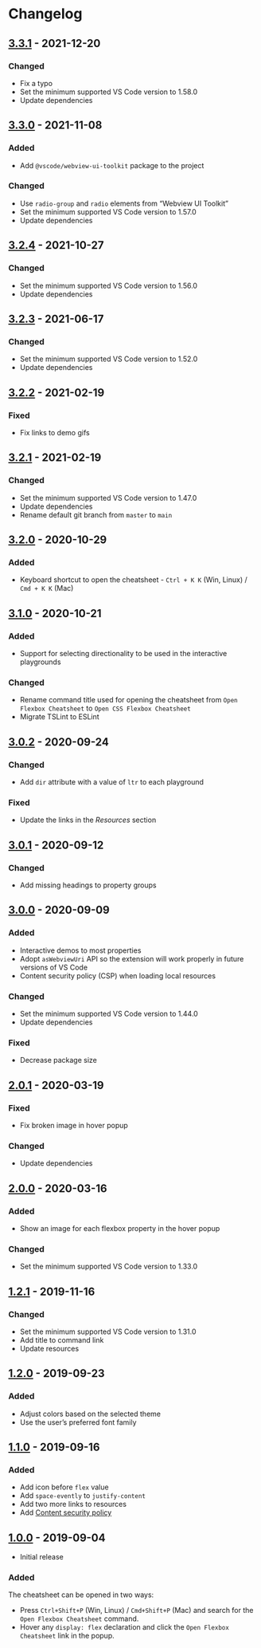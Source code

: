 # Changelog

## [3.3.1](https://github.com/dzhavat/css-flexbox-cheatsheet/compare/3.3.0...3.3.1) - 2021-12-20

### Changed

- Fix a typo
- Set the minimum supported VS Code version to 1.58.0
- Update dependencies

## [3.3.0](https://github.com/dzhavat/css-flexbox-cheatsheet/compare/3.2.4...3.3.0) - 2021-11-08

### Added

- Add `@vscode/webview-ui-toolkit` package to the project

### Changed

- Use `radio-group` and `radio` elements from “Webview UI Toolkit”
- Set the minimum supported VS Code version to 1.57.0
- Update dependencies

## [3.2.4](https://github.com/dzhavat/css-flexbox-cheatsheet/compare/3.2.3...3.2.4) - 2021-10-27

### Changed

- Set the minimum supported VS Code version to 1.56.0
- Update dependencies

## [3.2.3](https://github.com/dzhavat/css-flexbox-cheatsheet/compare/3.2.2...3.2.3) - 2021-06-17

### Changed

- Set the minimum supported VS Code version to 1.52.0
- Update dependencies

## [3.2.2](https://github.com/dzhavat/css-flexbox-cheatsheet/compare/3.2.1...3.2.2) - 2021-02-19

### Fixed

- Fix links to demo gifs

## [3.2.1](https://github.com/dzhavat/css-flexbox-cheatsheet/compare/3.2.0...3.2.1) - 2021-02-19

### Changed

- Set the minimum supported VS Code version to 1.47.0
- Update dependencies
- Rename default git branch from `master` to `main`

## [3.2.0](https://github.com/dzhavat/css-flexbox-cheatsheet/compare/3.1.0...3.2.0) - 2020-10-29

### Added

- Keyboard shortcut to open the cheatsheet - `Ctrl + K K` (Win, Linux) / `Cmd + K K` (Mac)

## [3.1.0](https://github.com/dzhavat/css-flexbox-cheatsheet/compare/3.0.2...3.1.0) - 2020-10-21

### Added

- Support for selecting directionality to be used in the interactive playgrounds

### Changed

- Rename command title used for opening the cheatsheet from `Open Flexbox Cheatsheet` to `Open CSS Flexbox Cheatsheet`
- Migrate TSLint to ESLint

## [3.0.2](https://github.com/dzhavat/css-flexbox-cheatsheet/compare/3.0.1...3.0.2) - 2020-09-24

### Changed

- Add `dir` attribute with a value of `ltr` to each playground

### Fixed

- Update the links in the _Resources_ section

## [3.0.1](https://github.com/dzhavat/css-flexbox-cheatsheet/compare/3.0.0...3.0.1) - 2020-09-12

### Changed

- Add missing headings to property groups

## [3.0.0](https://github.com/dzhavat/css-flexbox-cheatsheet/compare/2.0.1...3.0.0) - 2020-09-09

### Added

- Interactive demos to most properties
- Adopt `asWebviewUri` API so the extension will work properly in future versions of VS Code
- Content security policy (CSP) when loading local resources

### Changed

- Set the minimum supported VS Code version to 1.44.0
- Update dependencies

### Fixed

- Decrease package size

## [2.0.1](https://github.com/dzhavat/css-flexbox-cheatsheet/compare/2.0.0...2.0.1) - 2020-03-19

### Fixed

- Fix broken image in hover popup

### Changed

- Update dependencies

## [2.0.0](https://github.com/dzhavat/css-flexbox-cheatsheet/compare/1.2.1...2.0.0) - 2020-03-16

### Added

- Show an image for each flexbox property in the hover popup

### Changed

- Set the minimum supported VS Code version to 1.33.0

## [1.2.1](https://github.com/dzhavat/css-flexbox-cheatsheet/compare/1.2.0...1.2.1) - 2019-11-16

### Changed

- Set the minimum supported VS Code version to 1.31.0
- Add title to command link
- Update resources

## [1.2.0](https://github.com/dzhavat/css-flexbox-cheatsheet/compare/1.1.0...1.2.0) - 2019-09-23

### Added

- Adjust colors based on the selected theme
- Use the user’s preferred font family

## [1.1.0](https://github.com/dzhavat/css-flexbox-cheatsheet/compare/1.0.0...1.1.0) - 2019-09-16

### Added

- Add icon before `flex` value
- Add `space-evently` to `justify-content`
- Add two more links to resources
- Add [Content security policy](https://code.visualstudio.com/api/extension-guides/webview#content-security-policy)

## [1.0.0](https://github.com/dzhavat/css-flexbox-cheatsheet/releases/tag/1.0.0) - 2019-09-04

- Initial release

### Added

The cheatsheet can be opened in two ways:

- Press `Ctrl+Shift+P` (Win, Linux) / `Cmd+Shift+P` (Mac) and search for the `Open Flexbox Cheatsheet` command.
- Hover any `display: flex` declaration and click the `Open Flexbox Cheatsheet` link in the popup.
